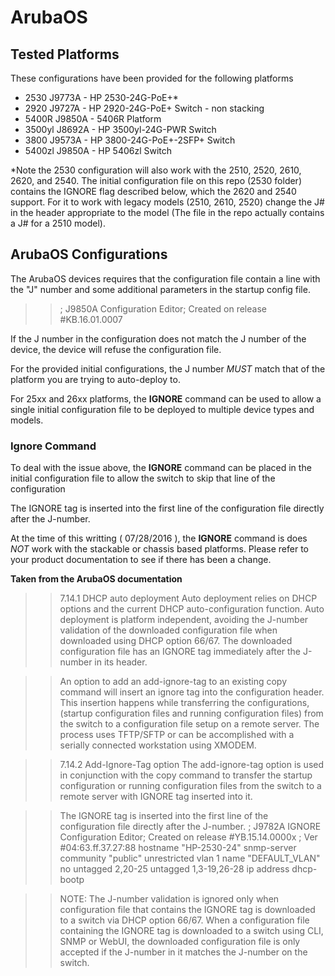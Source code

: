 # ArubaOS 

## Tested Platforms
These configurations have been provided for the following platforms

- 2530 J9773A - HP 2530-24G-PoE+*
- 2920 J9727A - HP 2920-24G-PoE+ Switch - non stacking
- 5400R J9850A - 5406R Platform
- 3500yl J8692A - HP 3500yl-24G-PWR Switch
- 3800 J9573A - HP 3800-24G-PoE+-2SFP+ Switch
- 5400zl J9850A - HP 5406zl Switch

*Note the 2530 configuration will also work with the 2510, 2520, 2610, 2620, and 2540.  The initial configuration file on this repo (2530 folder) contains the IGNORE flag described below, which the 2620 and 2540 support.  For it to work with legacy models (2510, 2610, 2520) change the J# in the header appropriate to the model (The file in the repo actually contains a J# for a 2510 model). 

## ArubaOS Configurations

The ArubaOS devices requires that the configuration file contain a line with the "J"
number and some additional parameters in the startup config file.

>> ; J9850A Configuration Editor; Created on release #KB.16.01.0007

If the J number in the configuration does not match the J number of the device,
the device will refuse the configuration file.

For the provided initial configurations, the J number *MUST* match that of the platform you are trying to auto-deploy to. 

For 25xx and 26xx platforms, the **IGNORE** command can be used
to allow a single initial configuration file to be deployed to multiple device types
and models.

### Ignore Command

To deal with the issue above, the **IGNORE** command can be placed in the
initial configuration file to allow the switch to skip that line of the configuration

The IGNORE tag is inserted into the first line of the configuration file directly after the J-number.

At the time of this writting ( 07/28/2016 ), the **IGNORE** command is does 
*NOT* work with the stackable or chassis based platforms. Please refer to your product
documentation to see if there has been a change.


**Taken from the ArubaOS documentation**

>> 7.14.1 DHCP auto deployment
Auto deployment relies on DHCP options and the current DHCP auto-configuration function. Auto deployment is platform independent, avoiding the J-number validation of the downloaded configuration file when downloaded using DHCP option 66/67. The downloaded configuration file has an IGNORE tag immediately after the J-number in its header.

>> An option to add an add-ignore-tag to an existing copy command will insert an ignore tag into the configuration header. This insertion happens while transferring the configurations, (startup configuration files and running configuration files) from the switch to a configuration file setup on a remote server. The process uses TFTP/SFTP or can be accomplished with a serially connected workstation using XMODEM.

>> 7.14.2 Add-Ignore-Tag option
The add-ignore-tag option is used in conjunction with the copy command to transfer the startup configuration or running configuration files from the switch to a remote server with IGNORE tag inserted into it.

>> The IGNORE tag is inserted into the first line of the configuration file directly after the J-number.
; J9782A IGNORE Configuration Editor; Created on release #YB.15.14.0000x
; Ver #04:63.ff.37.27:88
hostname "HP-2530-24"
snmp-server community "public" unrestricted
vlan 1
name "DEFAULT_VLAN"
no untagged 2,20-25
untagged 1,3-19,26-28
ip address dhcp-bootp

>> NOTE: The J-number validation is ignored only when configuration file that contains the IGNORE tag is downloaded to a switch via DHCP option 66/67. When a configuration file containing the IGNORE tag is downloaded to a switch using CLI, SNMP or WebUI, the downloaded configuration file is only accepted if the J-number in it matches the J-number on the switch.
